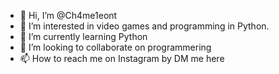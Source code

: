 - 👋 Hi, I’m @Ch4me1eont
- 👀 I’m interested in video games and programming in Python.
- 🌱 I’m currently learning Python
- 💞️ I’m looking to collaborate on programmering 
- 📫 How to reach me on Instagram by DM me here

<!---
Ch4me1eont/Ch4me1eont is a ✨ special ✨ repository because its `README.md` (this file) appears on your GitHub profile.
You can click the Preview link to take a look at your changes.
--->
